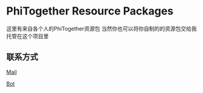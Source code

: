 # PhiTogether Resource Packages
这里有来自各个人的PhiTogether资源包
当然你也可以将你自制的的资源包交给我托管在这个项目里
## 联系方式
[Mail](mailto:realtvop@realtvop.eu.org)

[Bot](https://t.me/ptresuploadBot)
